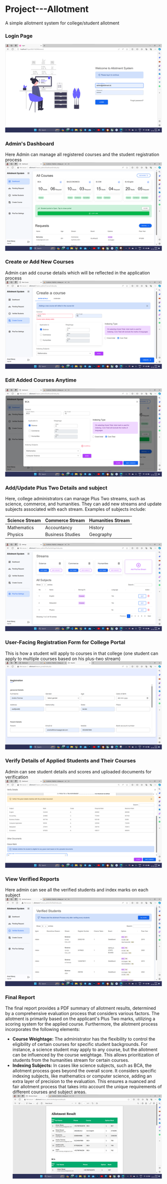 # Project---Allotment
A simple allotment system for college/student allotment

### Login Page
![Login Page](screenshots/login.png)

### Admin's Dashboard
Here Admin can manage all registered courses and the student registration process
![Dashboard](screenshots/dash.png)

### Create or Add New Courses
Admin can add course details which will be reflected in the application process
![Create Course](screenshots/createCourse.png)

### Edit Added Courses Anytime
![Edit Course](screenshots/edit.png)

### Add/Update Plus Two Details and subject
Here, college administrators can manage Plus Two streams, such as science, commerce, and humanities. They can add new streams and update subjects associated with each stream. Examples of subjects include:

| **Science Stream**   | **Commerce Stream** | **Humanities Stream** |
| -------------------- | -------------------- | ---------------------- |
| Mathematics          | Accountancy          | History                |
| Physics              | Business Studies      | Geography              |


![Plus Two Courses](screenshots/plustwo.png)

### User-Facing Registration Form for College Portal
This is how a student will apply to courses in that college (one student can apply to multiple courses based on his plus-two stream)
![Registration Form](screenshots/registrationForm.png)

### Verify Details of Applied Students and Their Courses
Admin can see student details and scores and uploaded documents for verification
![Verification Page](screenshots/verify.png)

### View Verified Reports
Here admin can see all the verified students and index marks on each subject
![Verified Report](screenshots/verifiedReport.png)

### Final Report
The final report provides a PDF summary of allotment results, determined by a comprehensive evaluation process that considers various factors. The allotment is primarily based on the applicant's Plus Two marks, utilizing a scoring system for the applied course. Furthermore, the allotment process incorporates the following elements:
- **Course Weightage:** The administrator has the flexibility to control the eligibility of certain courses for specific student backgrounds. For instance, a science student may apply to any course, but the allotment can be influenced by the course weightage. This allows prioritization of students from the humanities stream for certain courses.
- **Indexing Subjects:** In cases like science subjects, such as BCA, the allotment process goes beyond the overall score. It considers specific indexing subjects, like mathematics or computer science, adding an extra layer of precision to the evaluation. This ensures a nuanced and fair allotment process that takes into account the unique requirements of different courses and subject areas.
![Result Page](screenshots/result.png)
